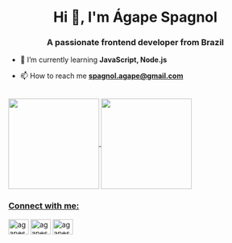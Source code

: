 <h1 align="center">Hi 👋, I'm Ágape Spagnol</h1>
<h3 align="center">A passionate frontend developer from Brazil</h3>

- 🌱 I’m currently learning **JavaScript, Node.js**

- 📫 How to reach me **spagnol.agape@gmail.com**
<br>
<div>
  <a href="https://agapespagnoll.github.io/">
  <img height="180em" align="center" src="https://github-readme-stats.vercel.app/api?username=agapespagnoll&show_icons=true&theme=radical">
  <img height="180em" align="center" src="https://github-readme-stats.vercel.app/api/top-langs/?username=agapespagnoll&layout=compact&theme=radical">
</div

<br>

<h3 align="left">Connect with me:</h3>
<p align="left">
<a href="https://twitter.com/agapespagnol" target="blank"><img align="center" src="https://raw.githubusercontent.com/rahuldkjain/github-profile-readme-generator/master/src/images/icons/Social/twitter.svg" alt="agapespagnol" height="30" width="40" /></a>
<a href="https://linkedin.com/in/agapespagnol" target="blank"><img align="center" src="https://raw.githubusercontent.com/rahuldkjain/github-profile-readme-generator/master/src/images/icons/Social/linked-in-alt.svg" alt="agapespagnol" height="30" width="40" /></a>
<a href="https://instagram.com/agapespagnol" target="blank"><img align="center" src="https://raw.githubusercontent.com/rahuldkjain/github-profile-readme-generator/master/src/images/icons/Social/instagram.svg" alt="agapespagnol" height="30" width="40" /></a>
</p>
